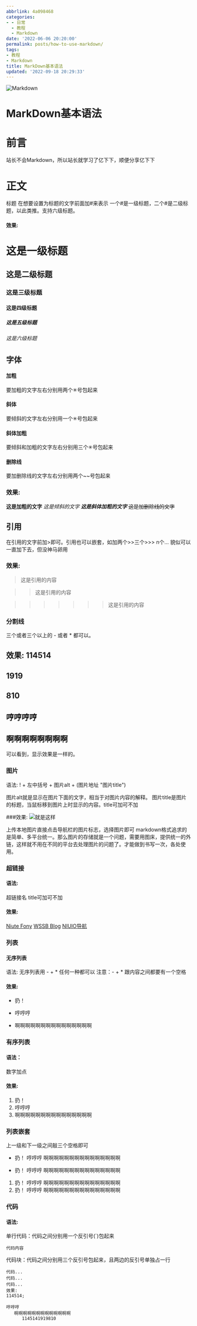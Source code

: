```yaml
---
abbrlink: 4a098468
categories:
- - 日常
  - 教程
  - Markdown
date: '2022-06-06 20:20:00'
permalink: posts/how-to-use-markdown/
tags:
- 教程
- Markdown
title: MarkDown基本语法
updated: '2022-09-18 20:29:33'
---
```

![Markdown](https://off.cx/img/markdown.jpg "Markdown")

<!-- more -->

# MarkDown基本语法

# 前言

站长不会Markdown，所以站长就学习了亿下下，顺便分享亿下下

# 正文

标题
在想要设置为标题的文字前面加#来表示
一个#是一级标题，二个#是二级标题，以此类推。支持六级标题。

#### 效果:

# 这是一级标题

## 这是二级标题

### 这是三级标题

#### 这是四级标题

##### 这是五级标题

###### 这是六级标题

## 字体

#### 加粗

要加粗的文字左右分别用两个✳号包起来

#### 斜体

要倾斜的文字左右分别用一个✳号包起来

#### 斜体加粗

要倾斜和加粗的文字左右分别用三个✳号包起来

#### 删除线

要加删除线的文字左右分别用两个~~号包起来

### 效果:

**这是加粗的文字**
*这是倾斜的文字*
***这是斜体加粗的文字***
~~这是加删除线的文字~~

## 引用

在引用的文字前加>即可。引用也可以嵌套，如加两个>>三个>>>
n个…
貌似可以一直加下去，但没神马卵用

### 效果:

> 这是引用的内容

>> 这是引用的内容
>>

>>>>>>> 这是引用的内容
>>>>>>>
>>>>>>
>>>>>
>>>>
>>>
>>

### 分割线

三个或者三个以上的 - 或者 * 都可以。

效果:
114514
------

1919
----

810
---

哼哼哼哼
--------

啊啊啊啊啊啊啊啊
----------------

可以看到，显示效果是一样的。

### 图片

语法:
! + 左中括号 + 图片alt + (图片地址 "图片title")

图片alt就是显示在图片下面的文字，相当于对图片内容的解释。
图片title是图片的标题，当鼠标移到图片上时显示的内容。title可加可不加

###效果:
![就是这样](https://pic.niufuyu.top/img/rnwtq.jpg "嗨嗨嗨")

上传本地图片直接点击导航栏的图片标志，选择图片即可
markdown格式追求的是简单、多平台统一。那么图片的存储就是一个问题，需要用图床，提供统一的外链，这样就不用在不同的平台去处理图片的问题了。才能做到书写一次，各处使用。

### 超链接

#### 语法:

超链接名
title可加可不加

#### 效果:

[Niute Fony](https://blogs.niufuyu.top/ "Niute Fony")
[WSSB Blog](https://blog.wssb.ml/ "WSSB Blog")
[NIUIO导航](https://dh.niufuyu.top/ "NIUIO导航")

### 列表

#### 无序列表

语法:
无序列表用 - + * 任何一种都可以
注意：- + * 跟内容之间都要有一个空格

#### 效果:

- 扔！

+ 哼哼哼

* 啊啊啊啊啊啊啊啊啊啊啊啊啊啊啊

### 有序列表

#### 语法：

数字加点

#### 效果:

1. 扔！
2. 哼哼哼
3. 啊啊啊啊啊啊啊啊啊啊啊啊啊啊啊

### 列表嵌套

上一级和下一级之间敲三个空格即可

- 扔！
  哼哼哼
  啊啊啊啊啊啊啊啊啊啊啊啊啊啊啊

+ 扔！
  哼哼哼
  啊啊啊啊啊啊啊啊啊啊啊啊啊啊啊

1. 扔！
   哼哼哼
   啊啊啊啊啊啊啊啊啊啊啊啊啊啊啊
2. 扔！
   哼哼哼
   啊啊啊啊啊啊啊啊啊啊啊啊啊啊啊

### 代码

#### 语法:

单行代码：代码之间分别用一个反引号(`)包起来

`代码内容`

代码块：代码之间分别用三个反引号包起来，且两边的反引号单独占一行

```
代码...
代码...
代码...
效果:
114514;
```

```
哼哼哼
   啊啊啊啊啊啊啊啊啊啊啊啊啊
      1145141919810
```
